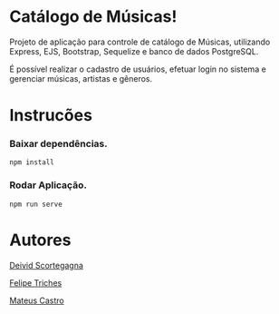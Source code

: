 # Catálogo de Músicas!

Projeto de aplicação para controle de catálogo de Músicas, utilizando Express, EJS, Bootstrap, Sequelize e banco de dados PostgreSQL.

É possível realizar o cadastro de usuários, efetuar login no sistema e gerenciar músicas, artistas e gêneros.

# Instrucões
### Baixar dependências.
```
npm install
```

### Rodar Aplicação.
```
npm run serve
```

# Autores
[Deivid Scortegagna](https://github.com/evilpsy)

[Felipe Triches](https://github.com/felipetriches20)

[Mateus Castro](https://github.com/omateuscastro)
